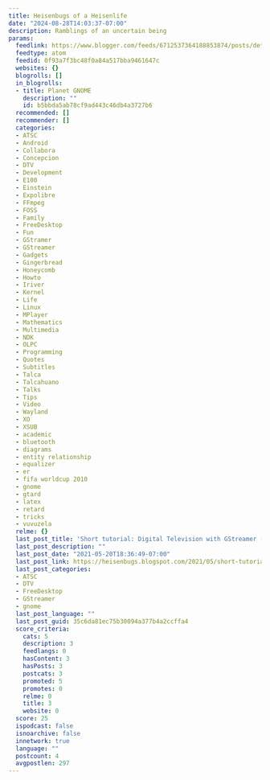 ```yaml
---
title: Heisenbugs of a Heisenlife
date: "2024-08-28T14:03:37-07:00"
description: Ramblings of an uncertain being
params:
  feedlink: https://www.blogger.com/feeds/6712537364188853874/posts/default/-/FreeDesktop
  feedtype: atom
  feedid: 0f93a7f3bc48f0a84a517bba9461647c
  websites: {}
  blogrolls: []
  in_blogrolls:
  - title: Planet GNOME
    description: ""
    id: b5bbda5ab78cf9ad443c46db4a3727b6
  recommended: []
  recommender: []
  categories:
  - ATSC
  - Android
  - Collabora
  - Concepcion
  - DTV
  - Development
  - E100
  - Einstein
  - Expolibre
  - FFmpeg
  - FOSS
  - Family
  - FreeDesktop
  - Fun
  - GStramer
  - GStreamer
  - Gadgets
  - Gingerbread
  - Honeycomb
  - Howto
  - Iriver
  - Kernel
  - Life
  - Linux
  - MPlayer
  - Mathematics
  - Multimedia
  - NDK
  - OLPC
  - Programming
  - Quotes
  - Subtitles
  - Talca
  - Talcahuano
  - Talks
  - Tips
  - Video
  - Wayland
  - XO
  - XSUB
  - academic
  - bluetooth
  - diagrams
  - entity relationship
  - equalizer
  - er
  - fifa worldcup 2010
  - gnome
  - gtard
  - latex
  - retard
  - tricks
  - vuvuzela
  relme: {}
  last_post_title: 'Short tutorial: Digital Television with GStreamer (ATSC setup)'
  last_post_description: ""
  last_post_date: "2021-05-20T18:36:49-07:00"
  last_post_link: https://heisenbugs.blogspot.com/2021/05/short-tutorial-digital-television-with.html
  last_post_categories:
  - ATSC
  - DTV
  - FreeDesktop
  - GStreamer
  - gnome
  last_post_language: ""
  last_post_guid: 35c6da81ec75b30094a377b4a2ccffa4
  score_criteria:
    cats: 5
    description: 3
    feedlangs: 0
    hasContent: 3
    hasPosts: 3
    postcats: 3
    promoted: 5
    promotes: 0
    relme: 0
    title: 3
    website: 0
  score: 25
  ispodcast: false
  isnoarchive: false
  innetwork: true
  language: ""
  postcount: 4
  avgpostlen: 297
---
```

